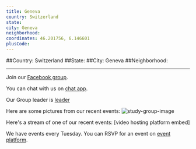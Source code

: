 ```yaml
---
title: Geneva
country: Switzerland
state: 
city: Geneva
neighborhood: 
coordinates: 46.201756, 6.146601
plusCode:
---
```


##Country: Switzerland
##State: 
##City: Geneva
##Neighborhood: 
*****
Join our [Facebook group](https://www.facebook.com/groups/free.code.camp.geneva).

You can chat with us on [chat app]().

Our Group leader is [leader]()

Here are some pictures from our recent events:
![study-group-image]()

Here's a stream of one of our recent events:
[video hosting platform embed]

We have events every Tuesday. You can RSVP for an event on [event platform]().
